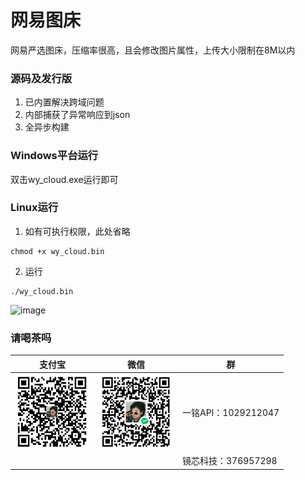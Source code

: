 # 网易图床
网易严选图床，压缩率很高，且会修改图片属性，上传大小限制在8M以内

### 源码及发行版
1. 已内置解决跨域问题
2. 内部捕获了异常响应到json
3. 全异步构建

### Windows平台运行
双击wy_cloud.exe运行即可

### Linux运行
1. 如有可执行权限，此处省略
``` shell
chmod +x wy_cloud.bin
```
2. 运行
``` shell
./wy_cloud.bin
```
![image](https://github.com/HG-ha/wy_cloud/assets/60115106/e15a26dd-1bd8-41e7-aef9-2b79b9f274bf)
### 请喝茶吗

| 支付宝                                                                                     | 微信                                                                                    | 群                |
| --------------------------------------------------------------------------------------- | ------------------------------------------------------------------------------------- | ---------------- |
| <img src="https://github.com/HG-ha/qinglong/blob/main/zfb.jpg?raw=true" title="" alt="zfb" width="120px" height="120px"> | <img title="" src="https://github.com/HG-ha/qinglong/blob/main/wx.png?raw=true" alt="wx" width="120px" height="120px"> | 一铭API：1029212047 |
|                                                                                       |                                                                                       | 镜芯科技：376957298   |


